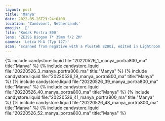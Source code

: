 ```yaml
---
layout: post
title: 'Manya'
date: 2022-05-26T23:24+0100
location: 'Zandvoort, Netherlands'
emojis: '🔞'
film: 'Kodak Portra 800'
lens: 'ZEISS Biogon T* 35mm f/2 ZM'
camera: 'Leica M-A (Typ 127)'
scan: 'scanned from negative with a Plustek 8200i, edited in Lightroom'
---
```


{% include candystore.liquid file:"20220526_1_manya_portra800_ma" title:"Manya" %}
{% include candystore.liquid file:"20220526_3_manya_portra800_ma" title:"Manya" %}
{% include candystore.liquid file:"20220526_19_manya_portra800_ma" title:"Manya" %}
{% include candystore.liquid file:"20220526_39_manya_portra800_ma" title:"Manya" %}
{% include candystore.liquid file:"20220526_40_manya_portra800_ma" title:"Manya" %}
{% include candystore.liquid file:"20220526_41_manya_portra800_ma" title:"Manya" %}
{% include candystore.liquid file:"20220526_48_manya_portra800_ma" title:"Manya" %}
{% include candystore.liquid file:"20220526_52_manya_portra800_ma" title:"Manya" %}